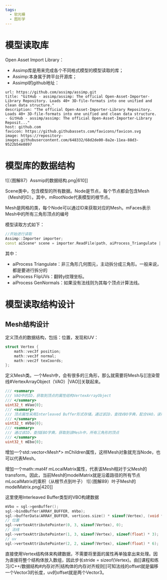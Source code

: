 ```yaml
---
tags:
  - 软光栅
  - 图形学
---
```


# 模型读取库

Open Asset Import Library：
- Assimp库是用来完成各个不同格式模型的模型读取的库；
- Assimp:本身属于跨平台开源库；
- Assimpl的github地址：
```cardlink
url: https://github.com/assimp/assimp.git
title: "GitHub - assimp/assimp: The official Open-Asset-Importer-Library Repository. Loads 40+ 3D-file-formats into one unified and clean data structure."
description: "The official Open-Asset-Importer-Library Repository. Loads 40+ 3D-file-formats into one unified and clean data structure.  - GitHub - assimp/assimp: The official Open-Asset-Importer-Library Reposit..."
host: github.com
favicon: https://github.githubassets.com/favicons/favicon.svg
image: https://repository-images.githubusercontent.com/648332/68d2de00-8a2e-11ea-88d3-9522b54e0897
```

# 模型库的数据结构

![[（图解87）Assmip的数据结构.png|610]]

Scene类中，包含模型的所有数据。Node是节点，每个节点都会包含Mesh（Mesh的ID）。其中，mRootNode代表模型的根节点。 

Mesh是网格的类，每个Node可以通过ID来获取对应的Mesh。mFaces表示Mesh中的所有三角形顶点的编号

模型读取方式如下：
```Cpp
//开始进行读取
Assimp::Importer importer;
const aiScene* scene = importer.ReadFile(path, aiProcess_Triangulate | aiProcess_FlipUVs | aiProcess_GenNormals);
```
其中：
- aiProcess Triangulate：非三角形几何图元，主动拆分成三角形。一般来说，都是要进行拆分的
- aiProcess FlipUVs：翻转y纹理坐标。
- aiProcess GenNormals：如果没有法线则为其每个顶点计算法线。

# 模型读取结构设计

## Mesh结构设计

定义顶点的数据结构，包括：位置，发现和UV：
```Cpp
struct Vertex {
    math::vec3f position;
    math::vec3f normal;
    math::vec2f texCoords;
};
```

定义Mesh类。一个Mesh中，会有很多的三角形，那么就需要将Mesh与[[渲染管线#VertexArrayObject（VAO）|VAO]]关联起来。
```Cpp
/// <summary>
/// VAO中的ID，获取到顶点的属性结构VertexArrayObject
/// </summary>
uint32_t mVao{0};
/// <summary>
/// 顶点属性采用Interleaved Buffer形式存储。通过该ID，查找VBO字典，配合VAO，读取顶点属性
/// </summary>
uint32_t mVbo{0};
/// <summary>
/// 通过该ID，查找EBO字典，获取到该Mesh中，所有三角形的顶点
/// </summary>
uint32_t mEbo{0};
```
增加一个std::vector<Mesh*> mChildren属性，这样Mesh对象就充当Node，也可以代表Mesh。

增加一个math::mat4f mLocalMatrix属性，代表该Mesh相对于父Mesh的transform。因此，当前Mesh的modelMatrix就是沿着路径的所有节点mLocalMatrix的乘积（从根节点到叶子）
![[（图解89）叶子Mesh的modelMatrix.png|420]]

这里使用Interleaved Buffer类型的VBO构建数据
```Cpp
mVbo = sgl->genBuffer();
sgl->bindBuffer(ARRAY_BUFFER, mVbo);
sgl->bufferData(ARRAY_BUFFER, vertices.size() * sizeof(Vertex), (void *)&vertices[0]);
// 位置
sgl->vertexAttributePointer(0, 3, sizeof(Vertex), 0);
// 法线
sgl->vertexAttributePointer(1, 3, sizeof(Vertex), sizeof(float) * 3);
// uv
sgl->vertexAttributePointer(2, 2, sizeof(Vertex), sizeof(float) * 6);
```

直接使用Vertex结构体来构建数据，不需要将里面的属性再单独拿出来处理。因为直接将整个结构体放入数组，因此步长stride = sizeof(Vertex)。由[[课程和练习/C++/数据结构#内存对齐|结构体的内存对齐规则]]可知法线的offset就是偏移一个Vector3<float>的长度，uv的offset就是两个Vector3<float>。